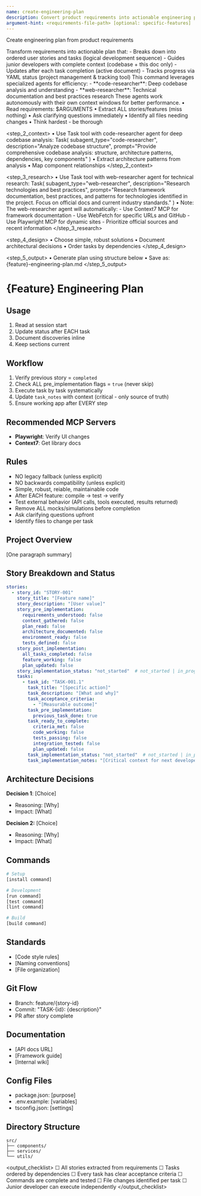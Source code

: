```yaml
---
name: create-engineering-plan
description: Convert product requirements into actionable engineering plan
argument-hint: <requirements-file-path> [optional: specific-features]
---
```


<task>Create engineering plan from product requirements</task>

<objective>
Transform requirements into actionable plan that:
- Breaks down into ordered user stories and tasks (logical development sequence)
- Guides junior developers with complete context (codebase + this doc only)
- Updates after each task completion (active document)
- Tracks progress via YAML status (project management & tracking tool)
</objective>

<agent-usage>
This command leverages specialized agents for efficiency:
- **code-researcher**: Deep codebase analysis and understanding
- **web-researcher**: Technical documentation and best practices research
These agents work autonomously with their own context windows for better performance.
</agent-usage>

<process>
  <step_1_analyze>
    • Read requirements: $ARGUMENTS
    • Extract ALL stories/features (miss nothing)
    • Ask clarifying questions immediately
    • Identify all files needing changes
    • Think hardest - be thorough
  </step_1_analyze>

  <step_2_context>
    • Use Task tool with code-researcher agent for deep codebase analysis:
      Task(
        subagent_type="code-researcher",
        description="Analyze codebase structure",
        prompt="Provide comprehensive codebase analysis: structure, architecture patterns, dependencies, key components"
      )
    • Extract architecture patterns from analysis
    • Map component relationships
  </step_2_context>

  <step_3_research>
    • Use Task tool with web-researcher agent for technical research:
      Task(
        subagent_type="web-researcher",
        description="Research technologies and best practices",
        prompt="Research framework documentation, best practices, and patterns for technologies identified in the project. Focus on official docs and current industry standards."
      )
    • Note: The web-researcher agent will automatically:
      - Use Context7 MCP for framework documentation
      - Use WebFetch for specific URLs and GitHub
      - Use Playwright MCP for dynamic sites
      - Prioritize official sources and recent information
  </step_3_research>

  <step_4_design>
    • Choose simple, robust solutions
    • Document architectural decisions
    • Order tasks by dependencies
  </step_4_design>

  <step_5_output>
    • Generate plan using structure below
    • Save as: {feature}-engineering-plan.md
  </step_5_output>
</process>

<structure>

# {Feature} Engineering Plan

## Usage
1. Read at session start
2. Update status after EACH task
3. Document discoveries inline
4. Keep sections current

## Workflow
1. Verify previous story = `completed`
2. Check ALL pre_implementation flags = `true` (never skip)
3. Execute task by task systematically
4. Update `task_notes` with context (critical - only source of truth)
5. Ensure working app after EVERY step

## Recommended MCP Servers
- **Playwright**: Verify UI changes
- **Context7**: Get library docs

## Rules
- NO legacy fallback (unless explicit)
- NO backwards compatibility (unless explicit)
- Simple, robust, reiable, maintainable code
- After EACH feature: compile → test → verify
- Test external behavior (API calls, tools executed, results returned)
- Remove ALL mocks/simulations before completion
- Ask clarifying questions upfront
- Identify files to change per task

## Project Overview
[One paragraph summary]

## Story Breakdown and Status

```yaml
stories:
  - story_id: "STORY-001"
    story_title: "[Feature name]"
    story_description: "[User value]"
    story_pre_implementation:
      requirements_understood: false
      context_gathered: false
      plan_read: false
      architecture_documented: false
      environment_ready: false
      tests_defined: false
    story_post_implementation:
      all_tasks_completed: false
      feature_working: false
      plan_updated: false
    story_implementation_status: "not_started"  # not_started | in_progress | completed
    tasks:
      - task_id: "TASK-001.1"
        task_title: "[Specific action]"
        task_description: "[What and why]"
        task_acceptance_criteria:
          - "[Measurable outcome]"
        task_pre_implementation:
          previous_task_done: true
        task_ready_to_complete:
          criteria_met: false
          code_working: false
          tests_passing: false
          integration_tested: false
          plan_updated: false
        task_implementation_status: "not_started"  # not_started | in_progress | testing | completed
        task_implementation_notes: "[Critical context for next developer - codebase + this doc are only sources]"
```

## Architecture Decisions

**Decision 1**: [Choice]
- Reasoning: [Why]
- Impact: [What]

**Decision 2:** [Choice]
- Reasoning: [Why]
- Impact: [What]

## Commands

```bash
# Setup
[install command]

# Development
[run command]
[test command]
[lint command]

# Build
[build command]
```

## Standards
- [Code style rules]
- [Naming conventions]
- [File organization]

## Git Flow
- Branch: feature/{story-id}
- Commit: "TASK-{id}: {description}"
- PR after story complete

## Documentation
- [API docs URL]
- [Framework guide]
- [Internal wiki]

## Config Files
- package.json: [purpose]
- .env.example: [variables]
- tsconfig.json: [settings]

## Directory Structure
```
src/
├── components/
├── services/
└── utils/
```

</structure>

<output_checklist>
☐ All stories extracted from requirements
☐ Tasks ordered by dependencies
☐ Every task has clear acceptance criteria
☐ Commands are complete and tested
☐ File changes identified per task
☐ Junior developer can execute independently 
</output_checklist>